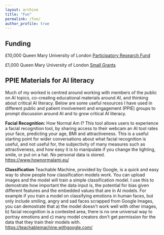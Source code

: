 ```yaml
---
layout: archive
title: "Fun"
permalink: /fun/
author_profile: true
---
```


## Funding
£10,000 Queen Mary University of London [Participatory Research Fund](https://www.qmul.ac.uk/publicengagement/funding/participatory-research-fund/)

£1,000 Queen Mary University of London [Small Grants](https://www.qmul.ac.uk/publicengagement/funding/small-grants/)

## PPIE Materials for AI literacy 
Much of my worked is centred around working with members of the public on AI topics, co-creating educational materials around AI, and thinking about critical AI literacy. Below are some useful resources I have used in different public and patient involvement and engagement (PPIE) groups to prompt discussion around AI and to grow critical AI literacy. 

**Facial Recognition:** 
How Normal Am I? This tool allows users to experience a facial recognition tool, by sharing access to their webcam an AI tool rates your face, predicting your age, BMI and attractiveness. This is a useful starting point for wider conversations about what facial recognition is useful, and not useful for, the subjectivity of many measures such as attractiveness, and how easy it is to manipulate if you change the lighting, smile, or put on a hat. No personal data is stored. https://www.hownormalami.eu/

**Classification**
Teachable Machine, provided by Google, is a quick and easy way to show people how classification models work. You can upload images and the model will train a simple classification model. I use this to demostrate how important the data input is, the potential for bias given different features and the embedded values that are in AI models. For example if you train a model on classifying emotions in human faces, but only include smiling, angry and sad faces scrapped from Google Images, you can demostrate that a) the model doesn't work well with other images, b) facial recognition is a contested area, there is no one universal way to portray emotions and c) many model creators don't get permission for the data that they train their models with. https://teachablemachine.withgoogle.com/
